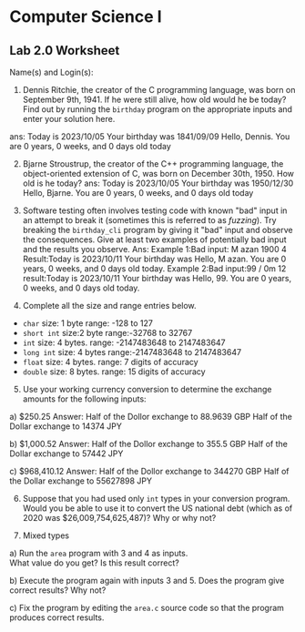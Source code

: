 
# Computer Science I 
## Lab 2.0 Worksheet

Name(s) and Login(s):



1. Dennis Ritchie, the creator of the C programming language,
was born on September 9th, 1941.  If he were still alive,
how old would he be today?  Find out by running the `birthday`
program on the appropriate inputs and enter your solution here.

ans:
Today is 2023/10/05
Your birthday was 1841/09/09
Hello, Dennis.  You are 0 years, 0 weeks, and 0 days old today


2. Bjarne Stroustrup, the creator of the C++ programming
language, the object-oriented extension of C, was born on
December 30th, 1950.  How old is he today?
ans:
Today is 2023/10/05
Your birthday was 1950/12/30
Hello, Bjarne.  You are 0 years, 0 weeks, and 0 days old today




3. Software testing often involves testing code with known
"bad" input in an attempt to break it (sometimes this is
referred to as *fuzzing*).  Try breaking the `birthday_cli`
program by giving it "bad" input and observe the consequences.
Give at least two examples of potentially bad input and the
results you observe.
Ans: 
Example 1:Bad input: M azan 1900 4 
Result:Today is 2023/10/11
Your birthday was 
Hello, M azan.  You are 0 years, 0 weeks, and 0 days old today.
Example 2:Bad input:99 / 0m 12
result:Today is 2023/10/11
Your birthday was 
Hello, 99.  You are 0 years, 0 weeks, and 0 days old today.



4. Complete all the size and range entries below.

* `char`
  size: 1 byte
  range: -128 to 127
* `short int`
  size:2 byte
  range:-32768 to 32767
* `int`
  size: 4 bytes.
  range: -2147483648 to 2147483647
* `long int`
  size: 4 bytes
  range:-2147483648 to  2147483647
* `float`
  size: 4 bytes.
  range: 7 digits of accuracy
* `double`
  size: 8 bytes.
  range: 15 digits of accuracy


5. Use your working currency conversion to determine
the exchange amounts for the following inputs:

  a) $250.25
  Answer:
  Half of the Dollor exchange to 88.9639 GBP
  Half of the Dollar exchange to 14374 JPY

  b) $1,000.52
  Answer:
  Half of the Dollor exchange to 355.5 GBP
  Half of the Dollar exchange to 57442 JPY

  c) $968,410.12
   Answer:
  Half of the Dollor exchange to 344270 GBP
  Half of the Dollar exchange to 55627898 JPY
  




6. Suppose that you had used only `int` types
in your conversion program.  Would you be able
to use it to convert the US national debt
(which as of 2020 was \$26,009,754,625,487)?
Why or why not?




7. Mixed types

a) Run the `area` program with 3 and 4 as inputs.  
What value do you get?  Is this result correct?


b) Execute the program again with inputs 3 and 5.
Does the program give correct results?  Why not?


c) Fix the program by editing the `area.c` source
code so that the program produces correct results.
